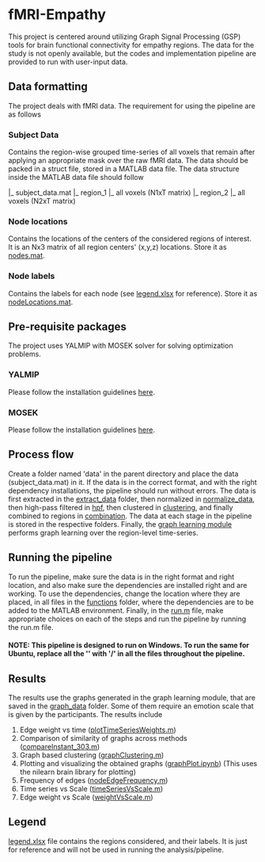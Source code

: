 # fMRI-Empathy

This project is centered around utilizing Graph Signal Processing (GSP) tools for brain functional connectivity for empathy regions. The data for the study is not openly available, but the codes and implementation pipeline are provided to run with user-input data.

## Data formatting

The project deals with fMRI data. The requirement for using the pipeline are as follows

### Subject Data

Contains the region-wise grouped time-series of all voxels that remain after applying an appropriate mask over the raw fMRI data. The data should be packed in a struct file, stored in a MATLAB data file. The data structure inside the MATLAB data file should follow

|_ subject_data.mat
  |_ region_1
    |_ all voxels (N1xT matrix)
  |_ region_2
    |_ all voxels (N2xT matrix)

### Node locations

Contains the locations of the centers of the considered regions of interest. It is an Nx3 matrix of all region centers' (x,y,z) locations. Store it as [nodes.mat](/pipeline/extract_data/nodes.mat).

### Node labels

Contains the labels for each node (see [legend.xlsx](/legend.xlsx) for reference). Store it as [nodeLocations.mat](/pipeline/extract_data/nodeLocations.mat).

## Pre-requisite packages

The project uses YALMIP with MOSEK solver for solving optimization problems.

### YALMIP

Please follow the installation guidelines [here](https://yalmip.github.io/tutorial/installation/).

### MOSEK

Please follow the installation guidelines [here](https://docs.mosek.com/latest/install/installation.html).

## Process flow

Create a folder named 'data' in the parent directory and place the data (subject_data.mat) in it. If the data is in the correct format, and with the right dependency installations, the pipeline should run without errors. The data is first extracted in the [extract_data](/pipeline/extract_data) folder, then normalized in [normalize_data](/pipeline/normalize_data), then high-pass filtered in [hpf](/pipeline/hpf), then clustered in [clustering](/pipeline/clustering), and finally combined to regions in [combination](/pipeline/clustering). The data at each stage in the pipeline is stored in the respective folders. Finally, the [graph learning module](/pipeline/graph_learning) performs graph learning over the region-level time-series.

## Running the pipeline

To run the pipeline, make sure the data is in the right format and right location, and also make sure the dependencies are installed right and are working. To use the dependencies, change the location where they are placed, in all files in the [functions](/pipeline/graph_learning/functions) folder, where the dependencies are to be added to the MATLAB environment. Finally, in the [run.m](/pipeline/run.m) file, make appropriate choices on each of the steps and run the pipeline by running the run.m file.

#### NOTE: This pipeline is designed to run on Windows. To run the same for Ubuntu, replace all the '\' with '/' in all the files throughout the pipeline.

## Results

The results use the graphs generated in the graph learning module, that are saved in the [graph_data](/pipeline/graph_learning/graph_data) folder. Some of them require an emotion scale that is given by the participants. The results include

1. Edge weight vs time ([plotTimeSeriesWeights.m](/pipeline/results/plotTimeSeriesWeights.m))
2. Comparison of similarity of graphs across methods ([compareInstant_303.m](/pipeline/results/compareInstant_303.m))
3. Graph based clustering ([graphClustering.m](/pipeline/results/graphClustering.m))
4. Plotting and visualizing the obtained graphs ([graphPlot.ipynb](/pipeline/results/graphPlot.ipynb)) (This uses the nilearn brain library for plotting)
5. Frequency of edges ([nodeEdgeFrequency.m](/pipeline/results/nodeEdgeFrequency.m))
6. Time series vs Scale ([timeSeriesVsScale.m](/pipeline/results/timeSeriesVsScale.m))
7. Edge weight vs Scale ([weightVsScale.m](/pipeline/results/weightVsScale.m))

## Legend

[legend.xlsx](/legend.xlsx) file contains the regions considered, and their labels. It is just for reference and will not be used in running the analysis/pipeline.
